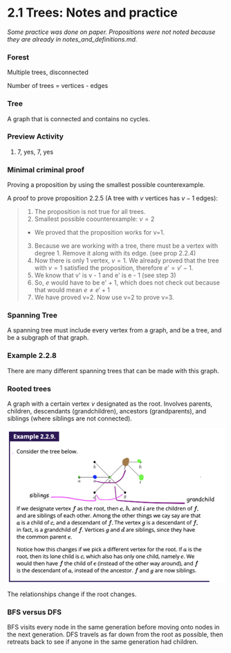 # 2.1 Trees: Notes and practice
*Some practice was done on paper. Propositions were not noted because they are already in notes_and_definitions.md.*

### Forest

Multiple trees, disconnected

Number of trees = vertices - edges

### Tree

A graph that is connected and contains no cycles.

### Preview Activity

1. 7, yes, 7, yes

### Minimal criminal proof

Proving a proposition by using the smallest possible counterexample.

A proof to prove proposition 2.2.5 (A tree with $v$ vertices has $v - 1$ edges):

> 1. The proposition is not true for all trees.
> 2. Smallest possible coounterexample: $v=2$
> * We proved that the proposition works for v=1.
> 3. Because we are working with a tree, there must be a vertex with degree 1. Remove it along with its edge. (see prop 2.2.4)
> 4. Now there is only 1 vertex, $v=1$. We already proved that the tree with $v=1$ satisfied the proposition, therefore $e'=v'-1$.
> 5. We know that v' is v - 1 and e' is e - 1 (see step 3)
> 6. So, $e$ would have to be e' + 1, which does not check out because that would mean $e ≠ e' + 1$
>7. We have proved v=2. Now use v=2 to prove v=3.

### Spanning Tree

A spanning tree must include every vertex from a graph, and be a tree, and be a subgraph of that graph.

### Example 2.2.8

There are many different spanning trees that can be made with this graph.

### Rooted trees

A graph with a certain vertex $v$ designated as the root. Involves parents, children, descendants (grandchildren), ancestors (grandparents), and siblings (where siblings are not connected).

![alt text](<Screenshot 2025-03-11 at 9.02.38 PM.png>)

The relationships change if the root changes.

### BFS versus DFS

BFS visits every node in the same generation before moving onto nodes in the next generation. DFS travels as far down from the root as possible, then retreats back to see if anyone in the same generation had children.



